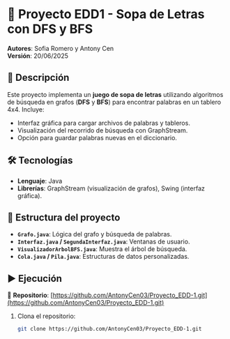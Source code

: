 # 🧩 Proyecto EDD1 - Sopa de Letras con DFS y BFS

**Autores**: Sofia Romero y Antony Cen  
**Versión**: 20/06/2025  

## 📌 Descripción
Este proyecto implementa un **juego de sopa de letras** utilizando algoritmos de búsqueda en grafos (**DFS** y **BFS**) para encontrar palabras en un tablero 4x4. Incluye:
- Interfaz gráfica para cargar archivos de palabras y tableros.
- Visualización del recorrido de búsqueda con GraphStream.
- Opción para guardar palabras nuevas en el diccionario.

## 🛠️ Tecnologías
- **Lenguaje**: Java
- **Librerías**: GraphStream (visualización de grafos), Swing (interfaz gráfica).

## 📂 Estructura del proyecto
- **`Grafo.java`**: Lógica del grafo y búsqueda de palabras.
- **`Interfaz.java` / `SegundaInterfaz.java`**: Ventanas de usuario.
- **`VisualizadorArbolBFS.java`**: Muestra el árbol de búsqueda.
- **`Cola.java` / `Pila.java`**: Estructuras de datos personalizadas.

## ▶️ Ejecución
🔗 **Repositorio**: [https://github.com/AntonyCen03/Proyecto_EDD-1.git](https://github.com/AntonyCen03/Proyecto_EDD-1.git)

1. Clona el repositorio:
   ```sh
   git clone https://github.com/AntonyCen03/Proyecto_EDD-1.git
